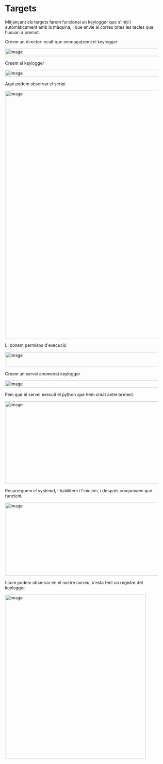 # Targets

Mitjançant els targets farem funcional un keylogger que s'iniciï automàticament amb la màquina, i que envie al correu totes les tecles que l'usuari a premut.

Creem un directori ocult que emmagatzemi el keylogger

<img width="589" height="25" alt="image" src="https://github.com/user-attachments/assets/599ca31a-7a19-487c-ab6e-e397d03c4c38" />

Creem el keylogger

<img width="683" height="23" alt="image" src="https://github.com/user-attachments/assets/0b3b4d92-01cf-4c4f-9ff5-827853a58080" />

Aqui podem observar el script 

<img width="719" height="814" alt="image" src="https://github.com/user-attachments/assets/de08a275-0271-49f1-8e5d-4f62588fd71b" />

Li donem permisos d'execució

<img width="788" height="49" alt="image" src="https://github.com/user-attachments/assets/8c9c80e1-7f3b-4765-bb11-63e92c2838e3" />

Creem un servei anomenat keylogger

<img width="645" height="23" alt="image" src="https://github.com/user-attachments/assets/f95f86d5-9a6f-46cd-92b1-553be7f00fb5" />

Fem que el servei executi el python que hem creat anteriorment.

<img width="723" height="271" alt="image" src="https://github.com/user-attachments/assets/09b7b92c-f075-49ef-953f-e1598332c5bc" />

Recarreguem el systemd, l'habilitem i l'iniciem, i després comprovem que funcioni.

<img width="841" height="240" alt="image" src="https://github.com/user-attachments/assets/12ecdea7-4d65-475e-8f09-74809d696b84" />

I com podem observar en el nostre correu, s'esta fent un registre del keylogger.

<img width="464" height="540" alt="image" src="https://github.com/user-attachments/assets/bbbc69f8-2719-449c-a969-8cb5568ac104" />
